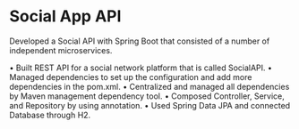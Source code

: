 # Social App API

Developed a Social API with Spring Boot that consisted of a number of independent microservices.

•	Built REST API for a social network platform that is called SocialAPI.
•	Managed dependencies to set up the configuration and add more dependencies in the pom.xml.
•	Centralized and managed all dependencies by Maven management dependency tool.
•	Composed Controller, Service, and Repository by using annotation. 
•	Used Spring Data JPA and connected Database through H2.

